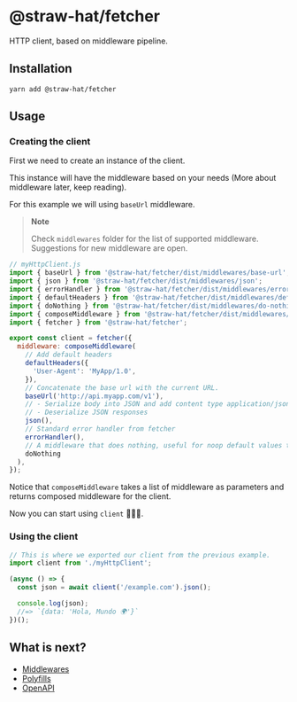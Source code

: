 # @straw-hat/fetcher

HTTP client, based on middleware pipeline.

## Installation

```shell
yarn add @straw-hat/fetcher
```

## Usage

### Creating the client

First we need to create an instance of the client.

This instance will have the middleware based on your needs (More about
middleware later, keep reading).

For this example we will using `baseUrl` middleware.

> **Note**
>
> Check `middlewares` folder for the list of supported middleware. Suggestions
> for new middleware are open.

```javascript
// myHttpClient.js
import { baseUrl } from '@straw-hat/fetcher/dist/middlewares/base-url';
import { json } from '@straw-hat/fetcher/dist/middlewares/json';
import { errorHandler } from '@straw-hat/fetcher/dist/middlewares/error-handler';
import { defaultHeaders } from '@straw-hat/fetcher/dist/middlewares/default-headers';
import { doNothing } from '@straw-hat/fetcher/dist/middlewares/do-nothing';
import { composeMiddleware } from '@straw-hat/fetcher/dist/middlewares/middleware';
import { fetcher } from '@straw-hat/fetcher';

export const client = fetcher({
  middleware: composeMiddleware(
    // Add default headers
    defaultHeaders({
      'User-Agent': 'MyApp/1.0',
    }),
    // Concatenate the base url with the current URL.
    baseUrl('http://api.myapp.com/v1'),
    // - Serialize body into JSON and add content type application/json
    // - Deserialize JSON responses
    json(),
    // Standard error handler from fetcher
    errorHandler(),
    // A middleware that does nothing, useful for noop default values thou
    doNothing
  ),
});

```

Notice that `composeMiddleware` takes a list of middleware as parameters and
returns composed middleware for the client.

Now you can start using `client` 🎸🎉🎊.

### Using the client

```javascript
// This is where we exported our client from the previous example.
import client from './myHttpClient';

(async () => {
  const json = await client('/example.com').json();

  console.log(json);
  //=> `{data: 'Hola, Mundo 🌍'}`
})();
```

## What is next?

- [Middlewares](./docs/middlewares.md)
- [Polyfills](./docs/polyfills.md)
- [OpenAPI](./docs/openapi.md)
